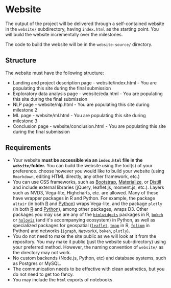 # Website 

The output of the project will be delivered through a self-contained website in the `website/` subdirectory, having `index.html` as the starting point. You will build the website incrementally over the milestones.

The code to build the website will be in the `website-source/` directory.

## Structure 

The website must have the following structure:

* Landing and project description page - website/index.html - You are populating this site during the final submission
* Exploratory data analysis page - website/eda.html - You are populating this site during the final submission
* NLP page - website/nlp.html - You are populating this site during milestone 2
* ML page  - website/ml.html - You are populating this site during milestone 3
* Conclusion page - website/conclusion.html - You are populating this site during the final submission


## Requirements

* Your website **must be accessible via an `index.html` file in the `website/`folder.** You can build the website using the tool(s) of your preference. choose however you would like to build your website (using `Rmarkdown`, editing HTML directly, any other framework, etc.)
* You can use CSS frameworks, such as [Bootstrap](https://getbootstrap.com/), [Materialize](https://materializecss.com/), or [Distill](https://distill.pub/about/) and include external libraries (jQuery, leaflet.js, moment.js, etc.).  Layers such as NVD3, Vega-lite, Highcharts, etc. are allowed. Many of these have wrapper packages in R and Python. For example, the package `altair` (in both [R](https://vegawidget.github.io/altair/) and [Python](https://altair-viz.github.io)) wraps Vega-lite, and the package `plotly` (in both [R](https://plotly.com/r) and [Python](https://plotly.com/python)), among other packages, wraps D3. Other packages you may use are any of the [`htmlwidgets`](https://www.htmlwidgets.org) packages in R, [`bokeh`](https://bokeh.org) or [`holoviz`](https://holoviz.org) (and it's accompanying ecosystem) in Python, as well as specialized packages for geospatial ([`leaflet`](https://rstudio.github.io/leaflet/), [`tmap`](https://geocompr.robinlovelace.net/adv-map.html) in R, [`folium`](https://python-visualization.github.io/folium/index.html) in Python) and networks ([`igraph`](https://igraph.org), [`NetworkX`](https://networkx.org), `bokeh`, `plotly`). 
* You do not need to make the site public as we will look at it from the repository. You may make it public (just the website sub-directory) using your preferred method. However, the naming convention of `website/` as the directory may not work. 
* No custom backends (Node.js, Python, etc) and database systems, such as Postgres or MySQL.
* The communication needs to be effective with clean aesthetics, but you do not need to get too fancy.
* You may include the `html` exports of notebooks



